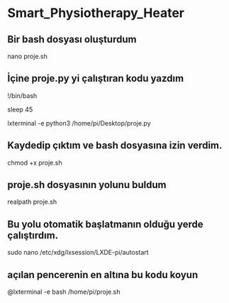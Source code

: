 # Smart_Physiotherapy_Heater

## Bir bash dosyası oluşturdum

nano proje.sh

##  İçine proje.py yi çalıştıran kodu yazdım

!/bin/bash

sleep 45

lxterminal -e python3 /home/pi/Desktop/proje.py

##  Kaydedip çıktım ve bash dosyasına izin verdim.

chmod +x proje.sh

##  proje.sh dosyasının yolunu buldum

realpath proje.sh

##  Bu yolu otomatik başlatmanın olduğu yerde çalıştırdım.

sudo nano /etc/xdg/lxsession/LXDE-pi/autostart

##  açılan pencerenin en altına bu kodu koyun

@lxterminal -e bash /home/pi/proje.sh
